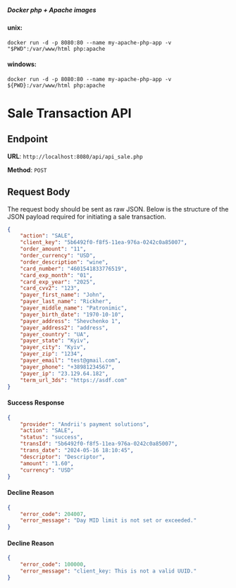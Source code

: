 ##### Docker php + Apache images <br/>

#### unix:
` docker run -d -p 8080:80 --name my-apache-php-app -v "$PWD":/var/www/html php:apache `

#### windows:
` docker run -d -p 8080:80 --name my-apache-php-app -v ${PWD}:/var/www/html php:apache `

# Sale Transaction API

## Endpoint

**URL**: `http://localhost:8080/api/api_sale.php`

**Method**: `POST`

## Request Body

The request body should be sent as raw JSON. Below is the structure of the JSON payload required for initiating a sale transaction.

```json
{
    "action": "SALE",
    "client_key": "5b6492f0-f8f5-11ea-976a-0242c0a85007",
    "order_amount": "11",
    "order_currency": "USD",
    "order_description": "wine",
    "card_number": "4601541833776519",
    "card_exp_month": "01",
    "card_exp_year": "2025",
    "card_cvv2": "123",
    "payer_first_name": "John",
    "payer_last_name": "Rickher",
    "payer_middle_name": "Patronimic",
    "payer_birth_date": "1970-10-10",
    "payer_address": "Shevchenko 1",
    "payer_address2": "address",
    "payer_country": "UA",
    "payer_state": "Kyiv",
    "payer_city": "Kyiv",
    "payer_zip": "1234",
    "payer_email": "test@gmail.com",
    "payer_phone": "+38981234567",
    "payer_ip": "23.129.64.182",
    "term_url_3ds": "https://asdf.com"
}
```

#### Success Response
```json
{
    "provider": "Andrii's payment solutions",
    "action": "SALE",
    "status": "success",
    "transId": "5b6492f0-f8f5-11ea-976a-0242c0a85007",
    "trans_date": "2024-05-16 18:10:45",
    "descriptor": "Descriptor",
    "amount": "1.60",
    "currency": "USD"
}
```


#### Decline Reason
```json
{
    "error_code": 204007,
    "error_message": "Day MID limit is not set or exceeded."
}
```

#### Decline Reason
```json
{
    "error_code": 100000,
    "error_message": "client_key: This is not a valid UUID."
}
```
